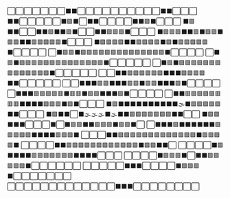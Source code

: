 ⬜⬜⬜⬜⬜⬜⬜⬛⬛⬜⬜⬜⬜⬜⬜⬜⬜⬜⬜⬛⬛⬜⬜⬜
⬛⬛⬜⬜⬜⬜⬜⬛🟪⬛⬜⬛⬛⬜⬜⬜⬜⬛⬛🟪⬛⬜⬜⬜
⬛🟪⬛⬛⬜⬜⬛⬛🟪⬛⬛🟪⬛⬜⬜⬛⬛🟪🟪🟪⬛⬜⬜⬜
⬛🟪🟪🟪⬛⬛🟪⬛🟪🟪⬛🟪🟪⬛⬛🟪🟪🟪🟪🟪⬛⬜⬜⬜
⬛🟪🟪🟪🟪⬛⬛🟪🟪🟪🟪⬛🟪⬛🟪🟪🟪🟪🟪⬛⬜⬜⬜⬜
⬜⬛🟪🟪⬛🟪🟪🟪🟪🟪🟪🟪🟪🟪🟪🟪🟪🟪🟪⬛⬜⬜⬜⬜
⬜⬛🟪⬛🟪🟪🟪🟪🟪🟪🟪🟪🟪🟪🟪🟪🟪🟪⬛⬜⬜⬜⬜⬜
⬜⬛🟪⬛🟪🟪🟪🟪🟪🟪🟪🟪🟪🟪🟪🟪🟪🟪⬛⬜⬜⬜⬜⬜
⬜⬜⬛⬛🟪🟪🟪🟪🟪🟪⬛⬛⬛🟪🟪🟪🟪⬛⬛⬜⬜⬜⬜⬜
⬜⬜⬛⬛⬛🟪🟪⬛⬛⬛🟥🟥⬛🟪🟪⬛⬛⬛🟪⬛⬜⬜⬜⬜
⬜⬛⬛⬛🟪🟪🟪🟪🟥⬛🟥🟥⬛🟪🟪⬛⬛⬛🟪⬛⬜⬜⬜⬜
⬜⬛⬛🟥🟪🟪🟪🟪🟥🟥🟥⬛⬛⬛⬛🟪🟪🟪⬛🟪⬛⬜⬜⬜
⬛🟪⬛⬛⬛⬛⬛⬛⬛⬛⬛⬛🌫️⬛🟪🟪🟪🟪🟪⬛⬛⬜⬜⬜
⬛🟪⬛⬛⬜⬛🌫️🌫️🌫️⬛🌫️⬛⬛🟪🟪🟪🟪🟪🟪🟪⬛⬛⬜⬜
⬛🟪🟪⬛⬛⬛⬜⬜⬜⬛⬜⬛🟪🟪⬛⬛🟪🟪🟪⬛🟪🟪⬛⬜
⬜⬛⬛⬛🟪⬛⬛⬛⬛⬛⬛🟪🟪🟪🟪🟪⬛⬛⬛⬛🟪🟪🟪⬛
⬜⬜⬜⬛⬛🟪🟪🟪🟪🟪🟪🟪🟪🟪🟪🟪🟪🟪⬛🟪🟪🟪🟪⬛
⬜⬜⬜⬜⬛⬛🟪🟪🟪🟪🟪🟪🟪🟪🟪🟪🟪🟪⬛🟪🟪⬛⬛⬜
⬜⬜⬜⬜⬛🟪⬛⬛⬛⬛🟪🟪🟪🟪🟪🟪🟪⬛⬛⬛⬛⬜⬜⬜
⬜⬜⬜⬜⬛🟪🟪🟪⬛⬜⬛⬛🟪🟪🟪🟪🟪⬛⬜⬜⬜⬜⬜⬜
⬜⬜⬜⬜⬜⬛⬛⬛⬜⬜⬜⬜⬛🟪🟪🟪⬛⬜⬜⬜⬜⬜⬜⬜
⬜⬜⬜⬜⬜⬜⬜⬜⬜⬜⬜⬜⬜⬛⬛⬛⬜⬜⬜⬜⬜⬜⬜⬜
